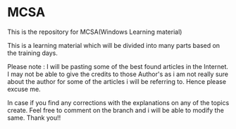 # MCSA
This is the repository for MCSA(Windows Learning material) 


This is a learning material which will be divided into many parts based on the training days.

Please note : I will be pasting some of the best found articles in the Internet. I may not be able to give the credits to those Author's as i am not really sure about the author for some of the articles i will be referring to.
Hence please excuse me.

In case if you find any corrections with the explanations on any of the topics create. Feel free to comment on the branch and i will be able to modify the same. Thank you!!

